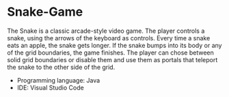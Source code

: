 # Snake-Game
The Snake is a classic arcade-style video game. The player controls a snake, using the arrows of the keyboard as controls. Every time a snake eats an apple, the snake gets longer. If the snake bumps into its body or any of the grid boundaries, the game finishes. The player can chose between solid grid boundaries or disable them and use them as portals that teleport the snake to the other side of the grid.

* Programming language: Java
* IDE: Visual Studio Code